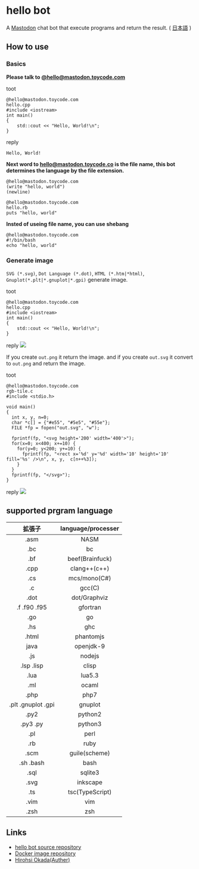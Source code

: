 

# hello bot

A [Mastodon](https://github.com/tootsuite/mastodon) chat bot that execute programs and return the result.
( [日本語](https://hiroshiokada.github.io/hello-bot/index-j.html) )

## How to use

### Basics

__Please talk to [@hello@mastodon.toycode.com](https://mastodon.toycode.com/@hello)__


toot
```
@hello@mastodon.toycode.com
hello.cpp
#include <iostream>
int main()
{
    std::cout << "Hello, World!\n";
}
```

reply
```
Hello, World!
```

__Next word to hello@mastodon.toycode.co is the file name, this bot determines the language by the file extension.__

```
@hello@mastodon.toycode.com
(write "hello, world")
(newline)
```

```
@hello@mastodon.toycode.com
hello.rb
puts "hello, world"
```

__Insted of useing file name, you can use shebang__

```
@hello@mastodon.toycode.com
#!/bin/bash
echo "hello, world"
```

### Generate image

`SVG (*.svg)`, `Dot Language (*.dot)`, `HTML (*.htm|*html)`, `Gnuplot(*.plt|*.gnuplot|*.gpi)` generate image.

toot
```
@hello@mastodon.toycode.com
hello.cpp
#include <iostream>
int main()
{
    std::cout << "Hello, World!\n";
}
```
reply
<img src="https://hiroshiokada.github.io/hello-bot/hello.png" />


If you create `out.png` it return the image.
and if you create `out.svg` it convert to `out.png` and return the image.

toot
```
@hello@mastodon.toycode.com
rgb-tile.c
#include <stdio.h>

void main()
{
  int x, y, n=0;
  char *c[] = {"#e55", "#5e5", "#55e"};
  FILE *fp = fopen("out.svg", "w");

  fprintf(fp, "<svg height='200' width='400'>");
  for(x=0; x<400; x+=10) {
    for(y=0; y<200; y+=10) {
      fprintf(fp, "<rect x='%d' y='%d' width='10' height='10' fill='%s' />\n", x, y,  c[n++%3]);
    }
  }
  fprintf(fp, "</svg>");
}
```

reply
<img src="https://hiroshiokada.github.io/hello-bot/rgb-tile.png" />

## supported prgram language

|拡張子     |language/processer|
|:---:     |:---:            |
|.asm      | NASM            |
|.bc       | bc              |
|.bf       | beef(Brainfuck) |
|.cpp      | clang++(c++)    |
|.cs       | mcs/mono(C#)    |
|.c        | gcc(C)          |
|.dot      | dot/Graphviz    |
|.f .f90 .f95| gfortran    |
|.go       | go              |
|.hs       | ghc             |
|.html     | phantomjs       |
| java     | openjdk-9       |
|.js      | nodejs          |
|.lsp .lisp | clisp          |
|.lua     | lua5.3         |
|.ml      | ocaml          |
|.php     | php7           |
|.plt .gnuplot .gpi | gnuplot |
|.py2     | python2        |
|.py3 .py | python3         |
|.pl      | perl            |
|.rb      | ruby            |
|.scm     | guile(scheme)   |
|.sh .bash| bash            |
|.sql     | sqlite3         |
|.svg     | inkscape        |
|.ts      | tsc(TypeScript) |
|.vim     | vim             |
|.zsh     | zsh             |

## Links

* [hello bot source repository](https://github.com/HiroshiOkada/hello-bot)
* [Docker image repository](https://github.com/HiroshiOkada/bot-playground)
* [Hirohsi Okada(Auther)](http://hiroshi.toycode.com/)

